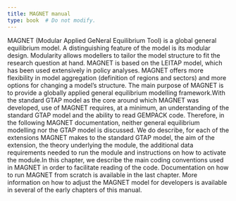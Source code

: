 ```yaml
---
title: MAGNET manual
type: book  # Do not modify.
---
```


MAGNET (Modular Applied GeNeral Equilibrium Tool) is a global general equilibrium model. A distinguishing feature of the model is its modular design. Modularity allows modellers to tailor the model structure to fit the research question at hand. MAGNET is based on the LEITAP model, which has been used extensively in policy analyses. MAGNET offers more flexibility in model aggregation (definition of regions and sectors) and more options for changing a model’s structure. The main purpose of MAGNET is to provide a globally applied general equilibrium modelling framework.With the standard GTAP model as the core around which MAGNET was developed, use of MAGNET requires, at a minimum, an understanding of the standard GTAP model and the ability to read GEMPACK code. Therefore, in the following MAGNET documentation, neither general equilibrium modelling nor the GTAP model is discussed. We do describe, for each of the extensions MAGNET makes to the standard GTAP model, the aim of the extension, the theory underlying the module, the additional data requirements needed to run the module and instructions on how to activate the module.In this chapter, we describe the main coding conventions used in MAGNET in order to facilitate reading of the code. Documentation on how to run MAGNET from scratch is available in the last chapter. More information on how to adjust the MAGNET model for developers is available in several of the early chapters of this manual.

